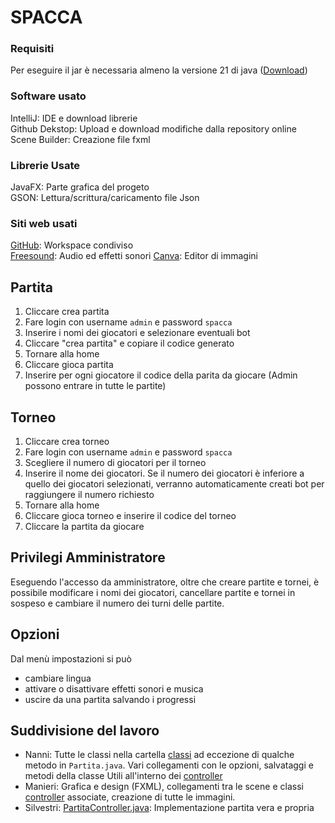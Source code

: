 # SPACCA
### Requisiti
Per eseguire il jar è necessaria almeno la versione 21 di java ([Download](https://www.oracle.com/it/java/technologies/downloads/#java21))
### Software usato
IntelliJ: IDE e download librerie  
Github Dekstop: Upload e download modifiche dalla repository online  
Scene Builder: Creazione file fxml
### Librerie Usate
JavaFX: Parte grafica del progeto  
GSON: Lettura/scrittura/caricamento file Json
### Siti web usati
[GitHub](https://github.com/): Workspace condiviso  
[Freesound](https://freesound.org/): Audio ed effetti sonori
[Canva](https://www.canva.com/it_it/): Editor di immagini
## Partita
1. Cliccare crea partita
2. Fare login con username `admin` e password `spacca`
3. Inserire i nomi dei giocatori e selezionare eventuali bot
4. Cliccare "crea partita" e copiare il codice generato
5. Tornare alla home
6. Cliccare gioca partita
7. Inserire per ogni giocatore il codice della parita da giocare (Admin possono entrare in tutte le partite)
## Torneo
1. Cliccare crea torneo
2. Fare login con username `admin` e password `spacca`
3. Scegliere il numero di giocatori per il torneo
4. Inserire il nome dei giocatori. Se il numero dei giocatori è inferiore a quello dei giocatori selezionati, verranno automaticamente creati bot per raggiungere il numero richiesto
5. Tornare alla home
6. Cliccare gioca torneo e inserire il codice del torneo
7. Cliccare la partita da giocare
## Privilegi Amministratore
Eseguendo l'accesso da amministratore, oltre che creare partite e tornei, è possibile modificare i nomi dei giocatori, cancellare partite e tornei in sospeso e cambiare il numero dei turni delle partite.
## Opzioni
Dal menù impostazioni si può
- cambiare lingua
- attivare o disattivare effetti sonori e musica
- uscire da una partita salvando i progressi
## Suddivisione del lavoro
- Nanni: Tutte le classi nella cartella [classi](https://github.com/asdru22/ProgettoSpacca/tree/main/src/main/java/gioco/progettospacca/classi) ad eccezione di qualche metodo in `Partita.java`. Vari collegamenti con le opzioni, salvataggi e metodi della classe Utili all'interno dei [controller](https://github.com/asdru22/ProgettoSpacca/tree/main/src/main/java/gioco/progettospacca/controller)
- Manieri: Grafica e design (FXML), collegamenti tra le scene e classi [controller](https://github.com/asdru22/ProgettoSpacca/tree/main/src/main/java/gioco/progettospacca/controller) associate, creazione di tutte le immagini.
- Silvestri: [PartitaController.java](https://github.com/asdru22/ProgettoSpacca/tree/main/src/main/java/gioco/progettospacca/controller/PartitaController.java): Implementazione partita vera e propria
